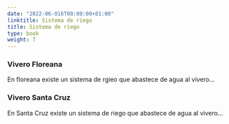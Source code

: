 ```yaml
---
date: "2022-06-016T00:00:00+01:00"
linktitle: Sistema de riego
title: Sistema de riego
type: book
weight: 7
---
```


### Vivero Floreana

En floreana existe un sistema de rgieo que abastece de agua al vivero...

### Vivero Santa Cruz

En Santa Cruz existe un sistema de riego que abastece de agua al vivero...
